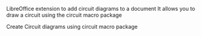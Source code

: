 LibreOffice extension to add circuit diagrams to a document
It allows you to draw a circuit using the circuit macro package

Create Circuit diagrams using circuit macro package




